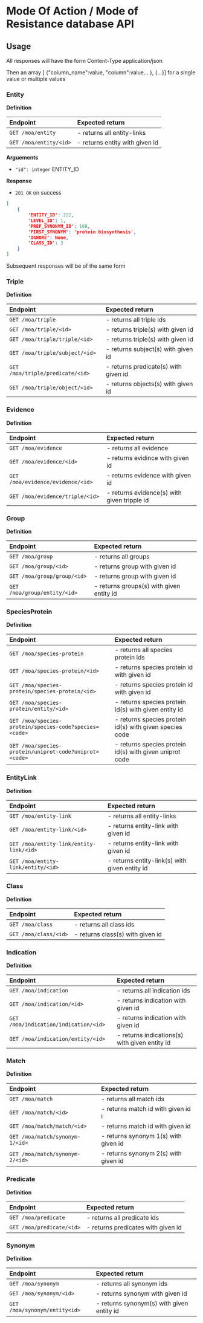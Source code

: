 # Mode Of Action / Mode of Resistance database API

## Usage
All responses will have the form
Content-Type application/json

Then an array [ {"column_name":value, "column":value... }, {...}]
for a single value or multiple values

### Entity

**Definition** 

| Endpoint                       | Expected return                      |
|:-------------------------------|:-------------------------------------|
| `GET /moa/entity`              | - returns all entity-links           |
| `GET /moa/entity/<id>`         | - returns entity with given id       |

**Arguements**

- `"id": integer` ENTITY_ID

**Response**

- `201 OK` on success

```json
[  
    {  
        'ENTITY_ID': 222,  
        'LEVEL_ID': 1,  
        'PREF_SYNONYM_ID': 168,  
        'FIRST_SYNONYM': 'protein biosynthesis',  
        'IGNORE': None,  
        'CLASS_ID': 3  
    }  
]  
```
Subsequent responses will be of the same form


### Triple

**Definition**

| Endpoint                           | Expected return                         |
|:-----------------------------------|:----------------------------------------|
| `GET /moa/triple`                  | - returns all triple ids                |
| `GET /moa/triple/<id>`             | - returns triple(s) with given id       |
| `GET /moa/triple/triple/<id>`      | - returns triple(s) with given id       |
| `GET /moa/triple/subject/<id>`     | - returns subject(s) with given id      |
| `GET /moa/triple/predicate/<id>`   | - returns predicate(s) with given id    |
| `GET /moa/triple/object/<id>`      | - returns objects(s) with given id      |


### Evidence

**Definition**

| Endpoint                           | Expected return                             |
|:-----------------------------------|:--------------------------------------------|
| `GET /moa/evidence`                | - returns all evidence                      |
| `GET /moa/evidence/<id>`           | - returns evidince with given id            |
| `GET /moa/evidence/evidence/<id>`  | - returns evidence with given id            |
| `GET /moa/evidence/triple/<id>`    | - returns evidence(s) with given tripple id |


### Group

**Definition**

| Endpoint                           | Expected return                             |
|:-----------------------------------|:--------------------------------------------|
| `GET /moa/group`                   | - returns all groups                        |
| `GET /moa/group/<id>`              | - returns group with given id               |
| `GET /moa/group/group/<id>`        | - returns group with given id               |
| `GET /moa/group/entity/<id>`       | - returns groups(s) with given entity id    |


### SpeciesProtein

**Definition**

| Endpoint                                                | Expected return                                          |
|:--------------------------------------------------------|:---------------------------------------------------------|
| `GET /moa/species-protein`                              | - returns all species protein ids                        |
| `GET /moa/species-protein/<id>`                         | - returns species protein id with given id               |
| `GET /moa/species-protein/species-protein/<id>`         | - returns species protein id with given id               |
| `GET /moa/species-protein/entity/<id>`                  | - returns species protein id(s) with given entity id     |
| `GET /moa/species-protein/species-code?species=<code>`  | - returns species protein id(s) with given species code  |
| `GET /moa/species-protein/uniprot-code?uniprot=<code>`  | - returns species protein id(s) with given uniprot code  |


### EntityLink

**Definition**

| Endpoint                                       | Expected return                               |
|:-----------------------------------------------|:----------------------------------------------|
| `GET /moa/entity-link`                         | - returns all entity-links                    |
| `GET /moa/entity-link/<id>`                    | - returns entity-link with given id           |
| `GET /moa/entity-link/entity-link/<id>`        | - returns entity-link with given id           |
| `GET /moa/entity-link/entity/<id>      `       | - returns entity-link(s) with given entity id |


### Class

**Definition**

| Endpoint                           | Expected return                        |
|:-----------------------------------|:---------------------------------------|
| `GET /moa/class`                   | - returns all class ids                |
| `GET /moa/class/<id>`              | - returns class(s) with given id       |


### Indication

**Definition**

| Endpoint                              | Expected return                                |
|:--------------------------------------|:-----------------------------------------------|
| `GET /moa/indication`                 | - returns all indication ids                   |
| `GET /moa/indication/<id>`            | - returns indication with given id             |
| `GET /moa/indication/indication/<id>` | - returns indication with given id             |
| `GET /moa/indication/entity/<id>`     | - returns indications(s) with given entity id  |


### Match

**Definition**

| Endpoint                           | Expected return                           |
|:-----------------------------------|:------------------------------------------|
| `GET /moa/match`                   | - returns all match ids                   |
| `GET /moa/match/<id>`              | - returns match id with given id    i     |
| `GET /moa/match/match/<id>`        | - returns match id with given id          |
| `GET /moa/match/synonym-1/<id>`    | - returns synonym 1(s) with given id      |
| `GET /moa/match/synonym-2/<id>`    | - returns synonym 2(s) with given id      |

### Predicate

**Definition**

| Endpoint                              | Expected return                        |
|:--------------------------------------|:---------------------------------------|
| `GET /moa/predicate`                  | - returns all predicate ids            |
| `GET /moa/predicate/<id>`             | - returns predicates with given id     |

### Synonym

**Definition**

| Endpoint                             | Expected return                            |
|:-------------------------------------|:-------------------------------------------|
| `GET /moa/synonym`                   | - returns all synonym ids                  |
| `GET /moa/synonym/<id>`              | - returns synonym with given id            |
| `GET /moa/synonym/entity<id>`        | - returns synonym(s)  with given entity id |
